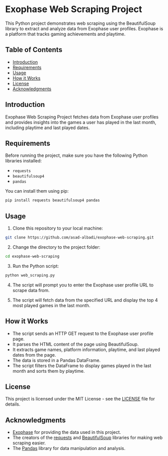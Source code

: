 # Exophase Web Scraping Project


This Python project demonstrates web scraping using the BeautifulSoup library to extract and analyze data from Exophase user profiles. Exophase is a platform that tracks gaming achievements and playtime.

## Table of Contents

- [Introduction](#introduction)
- [Requirements](#requirements)
- [Usage](#usage)
- [How it Works](#how-it-works)
- [License](#license)
- [Acknowledgments](#acknowledgments)

## Introduction

Exophase Web Scraping Project fetches data from Exophase user profiles and provides insights into the games a user has played in the last month, including playtime and last played dates.

## Requirements

Before running the project, make sure you have the following Python libraries installed:

- `requests`
- `beautifulsoup4`
- `pandas`

You can install them using pip:

```bash
pip install requests beautifulsoup4 pandas
```

## Usage

1. Clone this repository to your local machine:

```bash
git clone https://github.com/asad-albadi/exophase-web-scraping.git
```

2. Change the directory to the project folder:

```bash
cd exophase-web-scraping
```

3. Run the Python script:

```bash
python web_scraping.py
```

4. The script will prompt you to enter the Exophase user profile URL to scrape data from.

5. The script will fetch data from the specified URL and display the top 4 most played games in the last month.

## How it Works

- The script sends an HTTP GET request to the Exophase user profile page.
- It parses the HTML content of the page using BeautifulSoup.
- It extracts game names, platform information, playtime, and last played dates from the page.
- The data is stored in a Pandas DataFrame.
- The script filters the DataFrame to display games played in the last month and sorts them by playtime.

## License

This project is licensed under the MIT License - see the [LICENSE](LICENSE) file for details.

## Acknowledgments

- [Exophase](https://www.exophase.com/) for providing the data used in this project.
- The creators of the [requests](https://docs.python-requests.org/en/latest/) and [BeautifulSoup](https://www.crummy.com/software/BeautifulSoup/bs4/doc/) libraries for making web scraping easier.
- The [Pandas](https://pandas.pydata.org/) library for data manipulation and analysis.

